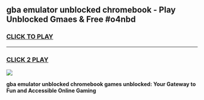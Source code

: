
## gba emulator unblocked chromebook - Play Unblocked Gmaes & Free #o4nbd
<h3>
<a href="https://news.freeplayer.one?title=gba_emulator_unblocked_chromebook&ref=24F">CLICK TO PLAY</a></h3>
<hr>

<h3>
<a href="https://news.freeplayer.one?title=gba_emulator_unblocked_chromebook&ref=24F">CLICK 2 PLAY</a>
  
</h3>

<a href="https://news.freeplayer.one?title=gba_emulator_unblocked_chromebook&ref=24F/"><img src="https://clearcache.store/games.png"></a>


**gba emulator unblocked chromebook games unblocked: Your Gateway to Fun and Accessible Online Gaming**
